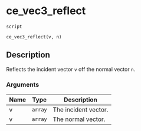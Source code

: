# ce_vec3_reflect
`script`
```gml
ce_vec3_reflect(v, n)
```

## Description
Reflects the incident vector `v` off the normal vector `n`.

### Arguments
| Name | Type | Description |
| ---- | ---- | ----------- |
| v | `array` | The incident vector. |
| v | `array` | The normal vector. |